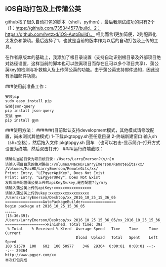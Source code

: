 ## iOS自动打包及上传蒲公英

github找了很久自动打包的脚本（shell，python），最后我测试成功的只有2个（1：https://github.com/735344577/build，2：https://github.com/hytzxd/iOS-AutoBuild）。 相比而言1更加简便，2则配置化太发杂和繁琐。最后选择了1，也就是当前的版本作为以后的自动打包及上传的工具。

在作者原版本的基础上，我添加了根目录设置（支持自动识别根目录及外部项目绝对路径设置，这样当前的脚本也可以脱离项目而存在且可以多个项目共享）、蒲公英key的检测与补救输入及上传蒲公英的功能。由于蒲公英支持邮件通知，因此没有添加邮件功能。 
 
###使用前准备工作：
``` 
安装pip
sudo easy_install pip
安装json-query
pip install json-query 
安装 gym
pip install gym
```
###使用方法：
######(目前默认支持development模式，其他模式请修改配置，尚未测试其他模式)
1-下载pkgtopgy.sh至任意目录 
2-终端新建窗口 输入sh （sh+空格），然后拖入文件 pkgtopgy.sh 回车
（也可以右击-显示简介-打开方式设置为终端，然后双击打开）
####运行终端截取：
 ```
请确认当前目录为项目根目录：/Users/LarryEmerson?(y/n)n
请输入项目目录的绝对路径:/Volumes/MacHD/LarryEmerson/RemoteGits/xx/
/Volumes/MacHD/LarryEmerson/RemoteGits/xx/
Print: Entry, "LEPgyerApiKey", Does Not Exist
Print: Entry, "LEPgyerUKey", Does Not Exist 
发现尚未配置蒲公英上传的apiKey及ukey,是否配置?(y/n)y
请输入蒲公英上传的apiKey:xxxxxxxxxxxxxxxxx
请输入蒲公英上传的ukey:xxxxxxxxxxxxxxxxxx
/Users/LarryEmerson/Desktop/xx_2016_10_25_15_36_05
=================AutoPackageBuilder===============
begin package at 2016_10_25_15_36_05
。。。。。。
[15:36:39]: /Users/LarryEmerson/Desktop/xx_2016_10_25_15_36_05/xx_2016_10_25_15_36_05.ipa
==================>Finished. Total time: 39s 
  % Total    % Received % Xferd  Average Speed   Time    Time     Time  Current
                                 Dload  Upload   Total   Spent    Left  Speed
100 51579  100   602  100 50977    346  29364  0:00:01  0:00:01 --:--:-- 29364
http://www.pgyer.com/xx
本次打包完成
```


